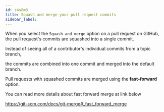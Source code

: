 ```yaml
---
id: s4s8m3
title: Squash and merge your pull request commits
sidebar_label:
---
```




When you select the `Squash and merge` option on a pull request on GitHub, the pull request's
commits are squashed into a single commit.

Instead of seeing all of a contributor's individual commits from a topic branch,

the commits are combined into one commit and merged into the default branch.

Pull requests with squashed commits are merged using the **fast-forward** option.

You can read more details about fast forward merge at link below

https://git-scm.com/docs/git-merge#_fast_forward_merge

